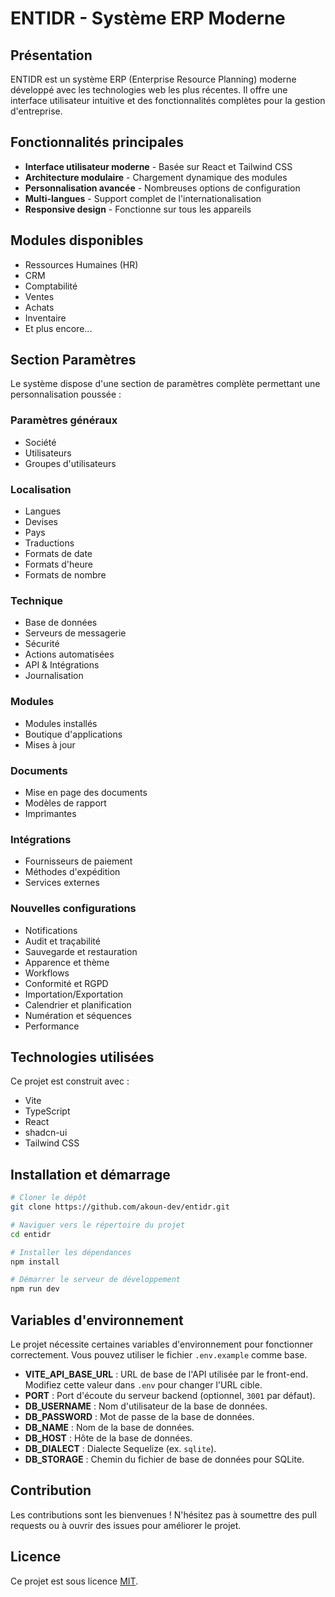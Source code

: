 # ENTIDR - Système ERP Moderne

## Présentation

ENTIDR est un système ERP (Enterprise Resource Planning) moderne développé avec les technologies web les plus récentes. Il offre une interface utilisateur intuitive et des fonctionnalités complètes pour la gestion d'entreprise.

## Fonctionnalités principales

- **Interface utilisateur moderne** - Basée sur React et Tailwind CSS
- **Architecture modulaire** - Chargement dynamique des modules
- **Personnalisation avancée** - Nombreuses options de configuration
- **Multi-langues** - Support complet de l'internationalisation
- **Responsive design** - Fonctionne sur tous les appareils

## Modules disponibles

- Ressources Humaines (HR)
- CRM
- Comptabilité
- Ventes
- Achats
- Inventaire
- Et plus encore...

## Section Paramètres

Le système dispose d'une section de paramètres complète permettant une personnalisation poussée :

### Paramètres généraux
- Société
- Utilisateurs
- Groupes d'utilisateurs

### Localisation
- Langues
- Devises
- Pays
- Traductions
- Formats de date
- Formats d'heure
- Formats de nombre

### Technique
- Base de données
- Serveurs de messagerie
- Sécurité
- Actions automatisées
- API & Intégrations
- Journalisation

### Modules
- Modules installés
- Boutique d'applications
- Mises à jour

### Documents
- Mise en page des documents
- Modèles de rapport
- Imprimantes

### Intégrations
- Fournisseurs de paiement
- Méthodes d'expédition
- Services externes

### Nouvelles configurations
- Notifications
- Audit et traçabilité
- Sauvegarde et restauration
- Apparence et thème
- Workflows
- Conformité et RGPD
- Importation/Exportation
- Calendrier et planification
- Numération et séquences
- Performance

## Technologies utilisées

Ce projet est construit avec :

- Vite
- TypeScript
- React
- shadcn-ui
- Tailwind CSS

## Installation et démarrage

```sh
# Cloner le dépôt
git clone https://github.com/akoun-dev/entidr.git

# Naviguer vers le répertoire du projet
cd entidr

# Installer les dépendances
npm install

# Démarrer le serveur de développement
npm run dev
```

## Variables d'environnement

Le projet nécessite certaines variables d'environnement pour fonctionner correctement. Vous pouvez utiliser le fichier `.env.example` comme base.

- **VITE_API_BASE_URL** : URL de base de l'API utilisée par le front-end. Modifiez cette valeur dans `.env` pour changer l'URL cible.
- **PORT** : Port d'écoute du serveur backend (optionnel, `3001` par défaut).
- **DB_USERNAME** : Nom d'utilisateur de la base de données.
- **DB_PASSWORD** : Mot de passe de la base de données.
- **DB_NAME** : Nom de la base de données.
- **DB_HOST** : Hôte de la base de données.
- **DB_DIALECT** : Dialecte Sequelize (ex. `sqlite`).
- **DB_STORAGE** : Chemin du fichier de base de données pour SQLite.

## Contribution

Les contributions sont les bienvenues ! N'hésitez pas à soumettre des pull requests ou à ouvrir des issues pour améliorer le projet.

## Licence

Ce projet est sous licence [MIT](LICENSE).
